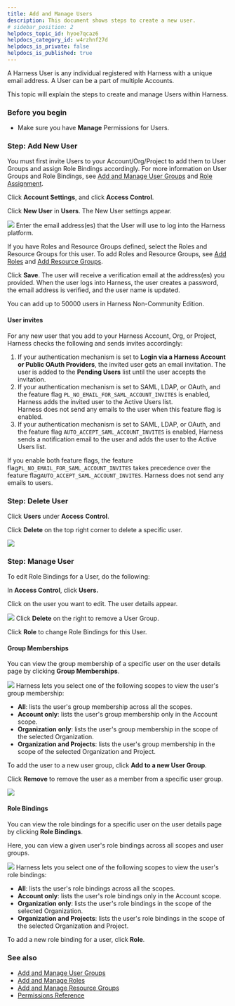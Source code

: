 ```yaml
---
title: Add and Manage Users
description: This document shows steps to create a new user.
# sidebar_position: 2
helpdocs_topic_id: hyoe7qcaz6
helpdocs_category_id: w4rzhnf27d
helpdocs_is_private: false
helpdocs_is_published: true
---
```


A Harness User is any individual registered with Harness with a unique email address. A User can be a part of multiple Accounts.

This topic will explain the steps to create and manage Users within Harness.

### Before you begin

* Make sure you have **Manage** Permissions for Users.

### Step: Add New User

You must first invite Users to your Account/Org/Project to add them to User Groups and assign Role Bindings accordingly. For more information on User Groups and Role Bindings, see [Add and Manage User Groups](./4-add-user-groups.md) and [Role Assignment](./1-rbac-in-harness.md#role-assignment).

Click **Account Settings**, and click **Access Control**.

Click **New User** in **Users**. The New User settings appear.

![](./static/add-users-11.png)
Enter the email address(es) that the User will use to log into the Harness platform.

If you have Roles and Resource Groups defined, select the Roles and Resource Groups for this user. To add Roles and Resource Groups, see [Add Roles](./9-add-manage-roles.md) and [Add Resource Groups](./8-add-resource-groups.md).

Click **Save**. The user will receive a verification email at the address(es) you provided. When the user logs into Harness, the user creates a password, the email address is verified, and the user name is updated.

You can add up to 50000 users in Harness Non-Community Edition.

#### User invites

For any new user that you add to your Harness Account, Org, or Project, Harness checks the following and sends invites accordingly:

1. If your authentication mechanism is set to **Login via a Harness Account or Public OAuth Providers**, the invited user gets an email invitation. The user is added to the **Pending Users** list until the user accepts the invitation.
2. If your authentication mechanism is set to SAML, LDAP, or OAuth, and the feature flag `PL_NO_EMAIL_FOR_SAML_ACCOUNT_INVITES` is enabled, Harness adds the invited user to the Active Users list.  
Harness does not send any emails to the user when this feature flag is enabled.
3. If your authentication mechanism is set to SAML, LDAP, or OAuth, and the feature flag `AUTO_ACCEPT_SAML_ACCOUNT_INVITES` is enabled, Harness sends a notification email to the user and adds the user to the Active Users list.

If you enable both feature flags, the feature flag`PL_NO_EMAIL_FOR_SAML_ACCOUNT_INVITES` takes precedence over the feature flag`AUTO_ACCEPT_SAML_ACCOUNT_INVITES`. Harness does not send any emails to users.

### Step: Delete User

Click **Users** under **Access** **Control**.

Click **Delete** on the top right corner to delete a specific user.

![](./static/add-users-12.png)
### Step: Manage User

To edit Role Bindings for a User, do the following:

 In **Access Control**, click **Users.**

Click on the user you want to edit. The user details appear.

![](./static/add-users-13.png)
Click **Delete** on the right to remove a User Group.

Click **Role** to change Role Bindings for this User.

#### Group Memberships

You can view the group membership of a specific user on the user details page by clicking **Group Memberships**.

![](./static/add-users-14.png)
Harness lets you select one of the following scopes to view the user's group membership:

* **All**: lists the user's group membership across all the scopes.
* **Account only**: lists the user's group membership only in the Account scope.
* **Organization** **only**: lists the user's group membership in the scope of the selected Organization.
* **Organization and Projects**: lists the user's group membership in the scope of the selected Organization and Project.

To add the user to a new user group, click **Add to a new User Group**.

Click **Remove** to remove the user as a member from a specific user group.

![](./static/add-users-15.png)
#### Role Bindings

You can view the role bindings for a specific user on the user details page by clicking **Role Bindings**.

Here, you can view a given user's role bindings across all scopes and user groups.

![](./static/add-users-16.png)
Harness lets you select one of the following scopes to view the user's role bindings:

* **All**: lists the user's role bindings across all the scopes.
* **Account only**: lists the user's role bindings only in the Account scope.
* **Organization** **only**: lists the user's role bindings in the scope of the selected Organization.
* **Organization and Projects**: lists the user's role bindings in the scope of the selected Organization and Project.

To add a new role binding for a user, click **Role**.

### See also

* [Add and Manage User Groups](./4-add-user-groups.md)
* [Add and Manage Roles](./9-add-manage-roles.md)
* [Add and Manage Resource Groups](./8-add-resource-groups.md)
* [Permissions Reference](./ref-access-management/permissions-reference.md)

